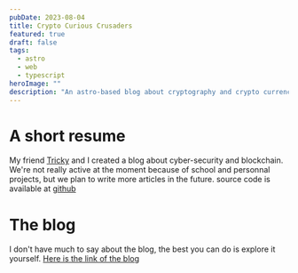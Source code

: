 ```yaml
---
pubDate: 2023-08-04
title: Crypto Curious Crusaders 
featured: true
draft: false
tags:
  - astro
  - web 
  - typescript
heroImage: ""
description: "An astro-based blog about cryptography and crypto currencies"
---
```

# A short resume
My friend [Tricky](https://tryhackme.com/p/TricKi) and I created a blog about cyber-security and blockchain. We're not really active at the moment because of school and personnal projects, but we plan to write more articles in the future.
source code is available at [github](https://github.com/Delioos/crypto-curious-crusaders)

# The blog 
I don't have much to say about the blog, the best you can do is explore it yourself.
[Here is the link of the blog](https://crypto-curious-crusaders.com)
